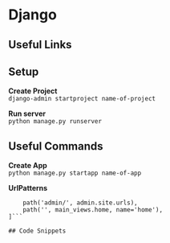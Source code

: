 # Django

## Useful Links  

## Setup
**Create Project**  
`django-admin startproject name-of-project`  

**Run server**  
`python manage.py runserver`  

## Useful Commands  
**Create App**  
`python manage.py startapp name-of-app`  

**UrlPatterns**  
```urlpatterns = [
    path('admin/', admin.site.urls),
    path('', main_views.home, name='home'),
]```

## Code Snippets  
